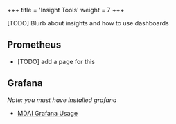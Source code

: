 +++
title = 'Insight Tools'
weight = 7
+++

[TODO] Blurb about insights and how to use dashboards

## Prometheus
- [TODO] add a page for this

## Grafana
*Note: you must have installed grafana*
- [MDAI Grafana Usage](grafana.md)

